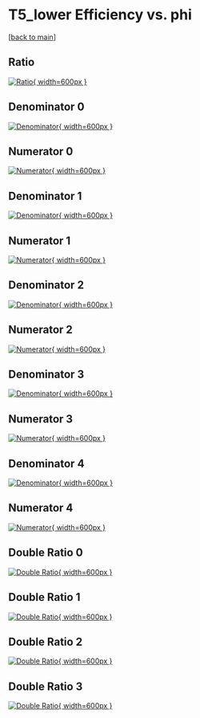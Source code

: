 # T5_lower Efficiency vs. phi

[[back to main](./)]



## Ratio

[![Ratio](../mtv/var/T5_lower_vtr_11_-1_eff_phi.png){ width=600px }](../mtv/var/T5_lower_vtr_11_-1_eff_phi.pdf)

## Denominator 0

[![Denominator](../mtv/den/T5_lower_vtr_11_-1_eff_phi_den0.png){ width=600px }](../mtv/den/T5_lower_vtr_11_-1_eff_phi_den0.pdf)

## Numerator 0

[![Numerator](../mtv/num/T5_lower_vtr_11_-1_eff_phi_num0.png){ width=600px }](../mtv/num/T5_lower_vtr_11_-1_eff_phi_num0.pdf)

## Denominator 1

[![Denominator](../mtv/den/T5_lower_vtr_11_-1_eff_phi_den1.png){ width=600px }](../mtv/den/T5_lower_vtr_11_-1_eff_phi_den1.pdf)

## Numerator 1

[![Numerator](../mtv/num/T5_lower_vtr_11_-1_eff_phi_num1.png){ width=600px }](../mtv/num/T5_lower_vtr_11_-1_eff_phi_num1.pdf)

## Denominator 2

[![Denominator](../mtv/den/T5_lower_vtr_11_-1_eff_phi_den2.png){ width=600px }](../mtv/den/T5_lower_vtr_11_-1_eff_phi_den2.pdf)

## Numerator 2

[![Numerator](../mtv/num/T5_lower_vtr_11_-1_eff_phi_num2.png){ width=600px }](../mtv/num/T5_lower_vtr_11_-1_eff_phi_num2.pdf)

## Denominator 3

[![Denominator](../mtv/den/T5_lower_vtr_11_-1_eff_phi_den3.png){ width=600px }](../mtv/den/T5_lower_vtr_11_-1_eff_phi_den3.pdf)

## Numerator 3

[![Numerator](../mtv/num/T5_lower_vtr_11_-1_eff_phi_num3.png){ width=600px }](../mtv/num/T5_lower_vtr_11_-1_eff_phi_num3.pdf)

## Denominator 4

[![Denominator](../mtv/den/T5_lower_vtr_11_-1_eff_phi_den4.png){ width=600px }](../mtv/den/T5_lower_vtr_11_-1_eff_phi_den4.pdf)

## Numerator 4

[![Numerator](../mtv/num/T5_lower_vtr_11_-1_eff_phi_num4.png){ width=600px }](../mtv/num/T5_lower_vtr_11_-1_eff_phi_num4.pdf)

## Double Ratio 0

[![Double Ratio](../mtv/ratio/T5_lower_vtr_11_-1_eff_phi_ratio0.png){ width=600px }](../mtv/ratio/T5_lower_vtr_11_-1_eff_phi_ratio0.pdf)

## Double Ratio 1

[![Double Ratio](../mtv/ratio/T5_lower_vtr_11_-1_eff_phi_ratio1.png){ width=600px }](../mtv/ratio/T5_lower_vtr_11_-1_eff_phi_ratio1.pdf)

## Double Ratio 2

[![Double Ratio](../mtv/ratio/T5_lower_vtr_11_-1_eff_phi_ratio2.png){ width=600px }](../mtv/ratio/T5_lower_vtr_11_-1_eff_phi_ratio2.pdf)

## Double Ratio 3

[![Double Ratio](../mtv/ratio/T5_lower_vtr_11_-1_eff_phi_ratio3.png){ width=600px }](../mtv/ratio/T5_lower_vtr_11_-1_eff_phi_ratio3.pdf)

